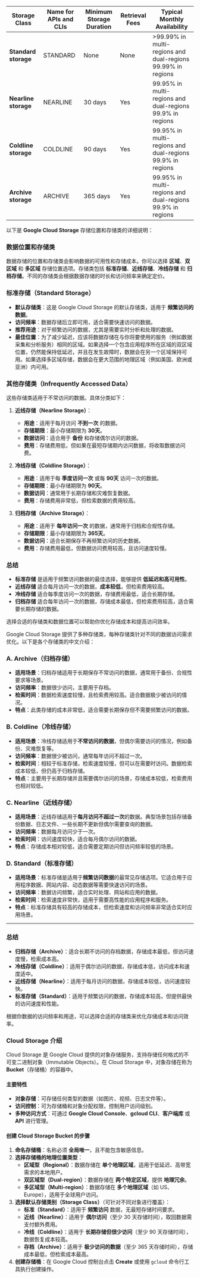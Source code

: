 | **Storage Class**      | **Name for APIs and CLIs** | **Minimum Storage Duration** | **Retrieval Fees** | **Typical Monthly Availability** |
|------------------------|----------------------------|------------------------------|--------------------|----------------------------------|
| **Standard storage**    | STANDARD                   | None                         | None               | >99.99% in multi-regions and dual-regions<br>99.99% in regions |
| **Nearline storage**    | NEARLINE                   | 30 days                      | Yes                | 99.95% in multi-regions and dual-regions<br>99.9% in regions |
| **Coldline storage**    | COLDLINE                   | 90 days                      | Yes                | 99.95% in multi-regions and dual-regions<br>99.9% in regions |
| **Archive storage**     | ARCHIVE                    | 365 days                     | Yes                | 99.95% in multi-regions and dual-regions<br>99.9% in regions |


以下是 **Google Cloud Storage** 存储位置和存储类的详细说明：

### **数据位置和存储类**
数据存储的位置和存储类会影响数据的可用性和存储成本。你可以选择 **区域**、**双区域** 和 **多区域** 存储位置选项。存储类包括 **标准存储**、**近线存储**、**冷线存储** 和 **归档存储**。不同的存储类会根据数据存储的时长和访问频率来确定定价。

### **标准存储（Standard Storage）**
- **默认存储类**：这是 Google Cloud Storage 的默认存储类，适用于 **频繁访问的数据**。
- **访问频率**：数据存储后立即可用，适合需要快速访问的数据。
- **推荐用途**：对于频繁访问的数据，尤其是需要实时分析和处理的数据。
- **最佳位置**：为了减少延迟，应该将数据存储在与你将要使用的服务（例如数据采集和分析服务）相同的区域。如果选择一个包含应用程序所在区域的双区域位置，仍然能保持低延迟，并且在发生故障时，数据会在另一个区域保持可用。如果选择多区域存储，数据会在更大范围的地理区域（例如美国、欧洲或亚洲）内可用。

### **其他存储类（Infrequently Accessed Data）**
这些存储类适用于不常访问的数据。具体分类如下：

1. **近线存储（Nearline Storage）**：
   - **用途**：适用于每月访问 **不到一次** 的数据。
   - **存储期限**：最小存储期限为 **30天**。
   - **数据访问**：适合用于 **备份** 和存储偶尔访问的数据。
   - **费用**：存储费用低，但如果在最短存储期内访问数据，将收取数据访问费。

2. **冷线存储（Coldline Storage）**：
   - **用途**：适用于每 **季度访问一次** 或每 **90天** 访问一次的数据。
   - **存储期限**：最小存储期限为 **90天**。
   - **数据访问**：通常用于长期存储和灾难恢复数据。
   - **费用**：存储费用非常低，但检索数据的费用较高。

3. **归档存储（Archive Storage）**：
   - **用途**：适用于 **每年访问一次** 的数据，通常用于归档和合规性存储。
   - **存储期限**：最小存储期限为 **365天**。
   - **数据访问**：适合长期保存不再频繁访问的历史数据。
   - **费用**：存储费用最低，但数据访问费用较高，且访问速度较慢。

### **总结**
- **标准存储** 是适用于频繁访问数据的最佳选择，能够提供 **低延迟和高可用性**。
- **近线存储** 适合每月访问一次的数据，**成本较低**，但检索费用较高。
- **冷线存储** 适合每季度访问一次的数据，存储费用最低，适合长期存储。
- **归档存储** 适合每年访问一次的数据，存储成本最低，但检索费用较高，适合需要长期存储的数据。

选择合适的存储类和数据位置可以帮助你优化存储成本和提高访问效率。


Google Cloud Storage 提供了多种存储类，每种存储类针对不同的数据访问需求优化。以下是各个存储类的中文介绍：

### **A. Archive（归档存储）**
- **适用场景**：归档存储适用于长期保存不常访问的数据，通常用于备份、合规性要求等场景。
- **访问频率**：数据很少访问，主要用于存档。
- **检索时间**：数据检索速度较慢，且检索费用较高。适合数据极少被访问的情况。
- **特点**：此类存储的成本非常低，适合需要长期保存但不需要频繁访问的数据。

### **B. Coldline（冷线存储）**
- **适用场景**：冷线存储适用于**不常访问的数据**，但偶尔需要访问的情况，例如备份、灾难恢复等。
- **访问频率**：数据很少被访问，通常每年访问不超过一次。
- **检索时间**：相较于标准存储，检索速度较慢，但可以在需要时访问。数据检索成本较低，但仍高于归档存储。
- **特点**：主要用于长期存储并且需要偶尔访问的场景，存储成本较低，检索费用也相对较低。

### **C. Nearline（近线存储）**
- **适用场景**：近线存储适用于**每月访问不超过一次**的数据。典型场景包括存储备份数据、日志文件、一些长期不更新但偶尔需要查询的数据。
- **访问频率**：数据每月访问少于一次。
- **检索时间**：访问速度较快，适合每月偶尔访问的数据。
- **特点**：存储成本相对较低，适合需要定期访问但访问频率较低的场景。

### **D. Standard（标准存储）**
- **适用场景**：标准存储是适用于**频繁访问数据**的最常见存储选项。它适合用于应用程序数据、网站内容、动态数据等需要快速访问的场景。
- **访问频率**：数据访问频繁，适合实时处理、网站和应用的数据。
- **检索时间**：检索速度非常快，适用于需要高性能的应用程序和服务。
- **特点**：标准存储具有较高的存储成本，但检索速度和访问频率非常适合实时应用场景。

---

### **总结**
- **归档存储（Archive）**：适合长期不访问的存档数据，存储成本最低，但访问速度慢，检索成本高。
- **冷线存储（Coldline）**：适用于偶尔访问的数据，存储成本低，访问成本和速度适中。
- **近线存储（Nearline）**：适用于每月访问的数据，存储成本较低，访问速度较快。
- **标准存储（Standard）**：适用于频繁访问的数据，存储成本较高，但提供最快的访问速度和性能。

根据你数据的访问频率和用途，可以选择合适的存储类来优化存储成本和访问效率。

### **Cloud Storage 介绍**  

Cloud Storage 是 Google Cloud 提供的对象存储服务，支持存储任何格式的不可变二进制对象（Immutable Objects）。在 Cloud Storage 中，对象存储在称为 **Bucket**（存储桶）的容器中。  

#### **主要特性**  
- **对象存储**：可存储任何类型的数据（如图片、视频、日志文件等）。  
- **访问控制**：可为存储桶和对象分配权限，控制用户访问级别。  
- **多种访问方式**：可通过 **Google Cloud Console**、**gcloud CLI**、**客户端库** 或 **API** 进行管理。  

#### **创建 Cloud Storage Bucket 的步骤**  
1. **命名存储桶**：名称必须 **全局唯一**，且不能包含敏感信息。  
2. **选择存储桶的地理位置类型**：  
   - **区域型（Regional）**：数据存储在 **单个地理区域**，适用于低延迟、高带宽需求的本地用户。  
   - **双区域型（Dual-region）**：数据存储在 **两个特定区域**，提供 **地理冗余**。  
   - **多区域型（Multi-region）**：数据存储在 **多个地理区域**（如 US、Europe），适用于全球用户访问。  
3. **选择默认存储类别（Storage Class）**（可针对不同对象进行覆盖）：  
   - **标准（Standard）**：适用于 **频繁访问** 数据，无最短存储时间要求。  
   - **近线（Nearline）**：适用于 **偶尔访问**（至少 30 天存储时间），取回数据需支付额外费用。  
   - **冷线（Coldline）**：适用于 **长期存储但很少访问**（至少 90 天存储时间），数据恢复成本较高。  
   - **存档（Archive）**：适用于 **极少访问的数据**（至少 365 天存储时间），存储成本最低，但检索成本最高。  
4. **创建存储桶**：在 Google Cloud 控制台点击 **Create** 或使用 `gcloud` 命令行工具执行创建操作。

